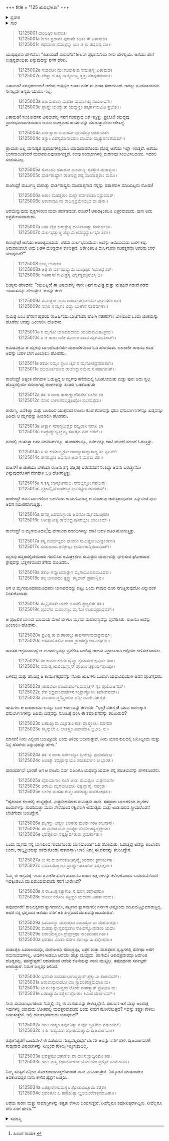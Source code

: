 +++
title = "125 ಋಷಭಗೀತಾ"
+++

<details><summary>ಪ್ರವೇಶ</summary>


।।   ಓಂ ಓಂ ನಮೋ ನಾರಾಯಣಾಯ।।   ಶ್ರೀ ವೇದವ್ಯಾಸಾಯ ನಮಃ ।।

ಶ್ರೀ ಕೃಷ್ಣದ್ವೈಪಾಯನ ವೇದವ್ಯಾಸ ವಿರಚಿತ  

**ಶ್ರೀ ಮಹಾಭಾರತ**

**ಶಾಂತಿ ಪರ್ವ**

**ರಾಜಧರ್ಮ ಪರ್ವ**

**ಅಧ್ಯಾಯ 125**

</details>

<details><summary>ಸಾರ</summary>

ಯುಧಿಷ್ಠಿರನು ಆಶೆಯ ಕುರಿತಾಗಿ ಪ್ರಶ್ನಿಸಿದುದು (1-7). ಅದಕ್ಕೆ ಉತ್ತರವಾಗಿ ಭೀಷ್ಮನು ರಾಜಾ ಸುಮಿತ್ರ ಮತ್ತು ಋಷಭನೆಂಬ ಋಷಿಯ ಸಂವಾದವನ್ನು ಉದಾಹರಿಸಲು ಪ್ರಾರಂಭಿಸಿದುದು; ರಾಜಾ ಸುಮಿತ್ರನು ಒಂದು ಜಿಂಕೆಯನ್ನು ಹಿಂಬಾಲಿಸಿ ಓಡಿದುದು (8-34).


</details>


> 12125001 ಯುಧಿಷ್ಠಿರ ಉವಾಚ।   
12125001a ಶೀಲಂ ಪ್ರಧಾನಂ ಪುರುಷೇ ಕಥಿತಂ ತೇ ಪಿತಾಮಹ।  
12125001c ಕಥಮಾಶಾ ಸಮುತ್ಪನ್ನಾ ಯಾ ಚ ಸಾ ತದ್ವದಸ್ವ ಮೇ।।

ಯುಧಿಷ್ಠಿರನು ಹೇಳಿದನು: “ಪಿತಾಮಹ! ಪುರುಷನಿಗೆ ಶೀಲವೇ ಪ್ರಧಾನವೆಂದು ನೀನು ಹೇಳಿದ್ದಿಯೆ. ಆಶೆಯು ಹೇಗೆ ಉತ್ಪನ್ನವಾಯಿತು ಎನ್ನುವುದನ್ನು ನನಗೆ ಹೇಳು.

> 12125002a ಸಂಶಯೋ ಮೇ ಮಹಾನೇಷ ಸಮುತ್ಪನ್ನಃ ಪಿತಾಮಹ।  
12125002c ಚೇತ್ತಾ ಚ ತಸ್ಯ ನಾನ್ಯೋಽಸ್ತಿ ತ್ವತ್ತಃ ಪರಪುರಂಜಯ।।

ಪಿತಾಮಹ! ಪರಪುರಂಜಯ! ಆಶೆಯ ಉತ್ಪನ್ನದ ಕುರಿತು ನನಗೆ ಈ ಮಹಾ ಸಂಶಯವಿದೆ. ಇದನ್ನು ಪರಿಹರಿಸುವವನು ನೀನಲ್ಲದೇ ಅನ್ಯರು ಯಾರೂ ಇಲ್ಲ.

> 12125003a ಪಿತಾಮಹಾಶಾ ಮಹತೀ ಮಮಾಸೀದ್ಧಿ ಸುಯೋಧನೇ।  
12125003c ಪ್ರಾಪ್ತೇ ಯುದ್ಧೇ ತು ಯದ್ಯುಕ್ತಂ ತತ್ಕರ್ತಾಯಮಿತಿ ಪ್ರಭೋ।।

ಪಿತಾಮಹ! ಸುಯೋಧನನ ವಿಷಯದಲ್ಲಿ ನನಗೆ ಮಹತ್ತಾದ ಆಶೆ ಇದ್ದಿತ್ತು. ಪ್ರಭೋ! ಯುದ್ಧವು ಪ್ರಾರಂಭವಾದಾಗಲಾದರೂ ಅವನು ಯುಕ್ತವಾದ ಕಾರ್ಯವನ್ನು ಮಾಡುತ್ತಾನೆಂದು ಆಶಿಸಿದ್ದೆ.

> 12125004a ಸರ್ವಸ್ಯಾಶಾ ಸುಮಹತೀ ಪುರುಷಸ್ಯೋಪಜಾಯತೇ।  
12125004c ತಸ್ಯಾಂ ವಿಹನ್ಯಮಾನಾಯಾಂ ದುಃಖೋ ಮೃತ್ಯುರಸಂಶಯಮ್।।

ಪ್ರಾಯಶಃ ಎಲ್ಲ ಮನುಷ್ಯರ ಹೃದಯಗಳಲ್ಲಿಯೂ ಯಾವುದಾದರೊಂದು ದೊಡ್ಡ ಆಶೆಯು ಇದ್ದೇ ಇರುತ್ತದೆ. ಆಶೆಯು ಭಂಗವಾಯಿತೆಂದರೆ ಮಹಾದುಃಖವುಂಟಾಗುತ್ತದೆ. ಕೆಲವು ಸಂದರ್ಭಗಳಲ್ಲಿ ಮರಣವೂ ಸಂಭವಿಸಬಹುದು. ಇದರಲಿ ಸಂಶಯವಿಲ್ಲ.

> 12125005a ಸೋಽಹಂ ಹತಾಶೋ ದುರ್ಬುದ್ಧಿಃ ಕೃತಸ್ತೇನ ದುರಾತ್ಮನಾ।  
12125005c ಧಾರ್ತರಾಷ್ಟ್ರೇಣ ರಾಜೇಂದ್ರ ಪಶ್ಯ ಮಂದಾತ್ಮತಾಂ ಮಮ।।

ರಾಜೇಂದ್ರ! ದುರ್ಬುದ್ಧಿ ದುರಾತ್ಮಾ ಧಾರ್ತರಾಷ್ಟ್ರನು ಮಂದಾತ್ಮನಾದ ನನ್ನನ್ನು ಹತಾಶನಾಗಿ ಮಾಡಿಬಿಟ್ಟನು ನೋಡು!

> 12125006a ಆಶಾಂ ಮಹತ್ತರಾಂ ಮನ್ಯೇ ಪರ್ವತಾದಪಿ ಸದ್ರುಮಾತ್।  
12125006c ಆಕಾಶಾದಪಿ ವಾ ರಾಜನ್ನಪ್ರಮೇಯೈವ ವಾ ಪುನಃ।।

ಆಶೆಯೆನ್ನುವುದು ವೃಕ್ಷಗಳಿರುವ ಮಹಾ ಪರ್ವತದಂತೆ. ರಾಜನ್! ಆಕಾಶಕ್ಕಿಂತಲೂ ಎತ್ತರವಾದುದು. ಪುನಃ ಅದು ಅಪ್ರಮೇಯವಾದುದು.

> 12125007a ಏಷಾ ಚೈವ ಕುರುಶ್ರೇಷ್ಠ ದುರ್ವಿಚಿಂತ್ಯಾ ಸುದುರ್ಲಭಾ।  
12125007c ದುರ್ಲಭತ್ವಾಚ್ಚ ಪಶ್ಯಾಮಿ ಕಿಮನ್ಯದ್ದುರ್ಲಭಂ ತತಃ।।

ಕುರುಶ್ರೇಷ್ಠ! ಆಶೆಯು ಅಚಿಂತ್ಯವಾದುದು. ಪರಮ ದುರ್ಲಭವಾದುದು. ಅದನ್ನು ಜಯಿಸುವುದು ಬಹಳ ಕಷ್ಟ. ಆದುದರಿಂದಲೇ ಅದು ಬಹಳ ದೊಡ್ಡದಾಗಿ ಕಾಣುತ್ತದೆ. ಆಶೆಗಿಂತಲೂ ದುರ್ಲಭವೂ ಮಹತ್ತರವೂ ಆದುದು ಬೇರೆ ಯಾವುದಿದೆ?”

> 12125008 ಭೀಷ್ಮ ಉವಾಚ।   
12125008a ಅತ್ರ ತೇ ವರ್ತಯಿಷ್ಯಾಮಿ ಯುಧಿಷ್ಠಿರ ನಿಬೋಧ ತತ್।  
12125008c ಇತಿಹಾಸಂ ಸುಮಿತ್ರಸ್ಯ ನಿರ್ವೃತ್ತಮೃಷಭಸ್ಯ ಚ।।

ಭೀಷ್ಮನು ಹೇಳಿದನು: “ಯುಧಿಷ್ಠಿರ! ಈ ವಿಷಯದಲ್ಲಿ ನಾನು ನಿನಗೆ ಸುಮಿತ್ರ ಮತ್ತು ಋಷಭರ ನಡುವೆ ನಡೆದ ಇತಿಹಾಸವನ್ನು ಹೇಳುತ್ತೇನೆ. ಅದನ್ನು ಕೇಳು.

> 12125009a ಸುಮಿತ್ರೋ ನಾಮ ರಾಜರ್ಷಿರ್ಹೈಹಯೋ ಮೃಗಯಾಂ ಗತಃ।  
12125009c ಸಸಾರ ಸ ಮೃಗಂ ವಿದ್ಧ್ವಾ ಬಾಣೇನ ನತಪರ್ವಣಾ।।

ಸುಮಿತ್ರ ಎಂಬ ಹೆಸರಿನ ಹೈಹಯ ರಾಜರ್ಷಿಯು ಬೇಟೆಗೆಂದು ಹೋಗಿ ನತಪರ್ವಣ ಬಾಣದಿಂದ ಒಂದು ಜಿಂಕೆಯನ್ನು ಹೊಡೆದು ಅದನ್ನು ಹಿಂಬಾಲಿಸಿ ಹೋದನು.

> 12125010a ಸ ಮೃಗೋ ಬಾಣಮಾದಾಯ ಯಯಾವಮಿತವಿಕ್ರಮಃ।  
12125010c ಸ ಚ ರಾಜಾ ಬಲೀ ತೂರ್ಣಂ ಸಸಾರ ಮೃಗಮಂತಿಕಾತ್।।

ಅಮಿತವಿಕ್ರಮಿ ಆ ಮೃಗವು ಬಾಣದೊಡನೆಯೇ ಮಹಾವೇಗದಿಂದ ಓಡಿ ಹೋಯಿತು. ಬಲಶಾಲೀ ರಾಜನೂ ಕೂಡ ಅದನ್ನು ಬಹಳ ಬೇಗ ಹಿಂಬಾಲಿಸಿ ಹೋದನು.

> 12125011a ತತೋ ನಿಮ್ನಂ ಸ್ಥಲಂ ಚೈವ ಸ ಮೃಗೋಽದ್ರವದಾಶುಗಃ।  
12125011c ಮುಹೂರ್ತಮೇವ ರಾಜೇಂದ್ರ ಸಮೇನ ಸ ಪಥಾಗಮತ್।।

ರಾಜೇಂದ್ರ! ಅತ್ಯಂತ ವೇಗವಾಗಿ ಓಡುತ್ತಿದ್ದ ಆ ಮೃಗವು ಕಣಿವೆಯಲ್ಲಿ ಓಡಿಹೋಯಿತು ಮತ್ತು ಪುನಃ ಅದು ಸ್ವಲ್ಪ ಹೊತ್ತಿನಲ್ಲಿಯೇ ಸಮವಾಗಿದ್ದ ಮಾರ್ಗವನ್ನು ಹಿಡಿದು ಓಡತೊಡಗಿತು.

> 12125012a ತತಃ ಸ ರಾಜಾ ತಾರುಣ್ಯಾದೌರಸೇನ ಬಲೇನ ಚ।  
12125012c ಸಸಾರ ಬಾಣಾಸನಭೃತ್ಸಖಡ್ಗೋ ಹಂಸವತ್ತದಾ।।

ತಾರುಣ್ಯ, ಎದೆಕಿಚ್ಚು ಮತ್ತು ಬಲದಿಂದ ಯುಕ್ತನಾದ ರಾಜನು ಕೂಡ ಕವಚವನ್ನು ಧರಿಸಿ ಧನುರ್ಬಾಣಗಳನ್ನೂ ಖಡ್ಗವನ್ನೂ ಹಿಡಿದು ಆ ಮೃಗವನ್ನು ಹಿಂಬಾಲಿಸಿ ಹೋದನು.

> 12125013a ತೀರ್ತ್ವಾ ನದಾನ್ನದೀಶ್ಚೈವ ಪಲ್ವಲಾನಿ ವನಾನಿ ಚ।  
12125013c ಅತಿಕ್ರಮ್ಯಾಭ್ಯತಿಕ್ರಮ್ಯ ಸಸಾರೈವ ವನೇ ಚರನ್।।

ವನದಲ್ಲಿ ಚರಿಸುತ್ತಾ ಅದು ನದನದಿಗಳನ್ನೂ, ಹೊಂಡಗಳನ್ನೂ, ವನಗಳನ್ನೂ ದಾಟಿ ಮುಂದೆ ಮುಂದೆ ಓಡುತ್ತಿತ್ತು.

> 12125014a ಸ ತು ಕಾಮಾನ್ಮೃಗೋ ರಾಜನ್ನಾಸಾದ್ಯಾಸಾದ್ಯ ತಂ ನೃಪಮ್।  
12125014c ಪುನರಭ್ಯೇತಿ ಜವನೋ ಜವೇನ ಮಹತಾ ತತಃ।।

ರಾಜನ್! ಆ ಜಿಂಕೆಯು ಬೇಕೆಂದೇ ರಾಜನು ತನ್ನ ಹತ್ತಿರಕ್ಕೆ ಬರುವವರೆಗೆ ನಿಂತಿದ್ದು ಅವನು ಬರುತ್ತಾನೋ ಎನ್ನುವುದರೊಳಗೆ ವೇಗವಾಗಿ ಓಡಿ ಹೋಗುತ್ತಿತ್ತು.

> 12125015a ಸ ತಸ್ಯ ಬಾಣೈರ್ಬಹುಭಿಃ ಸಮಭ್ಯಸ್ತೋ ವನೇಚರಃ।  
12125015c ಪ್ರಕ್ರೀಡನ್ನಿವ ರಾಜೇಂದ್ರ ಪುನರಭ್ಯೇತಿ ಚಾಂತಿಕಮ್।।

ರಾಜೇಂದ್ರ! ಅವನ ಬಾಣಗಳಿಂದ ಬಹಳವಾಗಿ ಗಾಯಗೊಂಡಿದ್ದ ಆ ವನಚರವು ಆಡುತ್ತಿರುವುದೋ ಎನ್ನುವಂತೆ ಪುನಃ ಅವನ ಸಮೀಪವಾಗುತ್ತಿತ್ತು.

> 12125016a ಪುನಶ್ಚ ಜವಮಾಸ್ಥಾಯ ಜವನೋ ಮೃಗಯೂಥಪಃ।  
12125016c ಅತೀತ್ಯಾತೀತ್ಯ ರಾಜೇಂದ್ರ ಪುನರಭ್ಯೇತಿ ಚಾಂತಿಕಮ್।।

ರಾಜೇಂದ್ರ! ಆ ಮೃಗಯೂಥಪ[^1]ವು ವೇಗದಿಂದ ನದನದಿಗಳನ್ನು ದಾಟಿ ಬಹಳ ದೂರ ಹೋಗುತ್ತಿತ್ತು.

> 12125017a ತಸ್ಯ ಮರ್ಮಚ್ಚಿದಂ ಘೋರಂ ಸುಮಿತ್ರೋಽಮಿತ್ರಕರ್ಶನಃ।  
12125017c ಸಮಾದಾಯ ಶರಶ್ರೇಷ್ಠಂ ಕಾರ್ಮುಕಾನ್ನಿರವಾಸೃಜತ್।।

ಮೃಗವು ಹತ್ತಿರದಲ್ಲಿದೆಯೆಂದು ಗಮನಿಸಿದ ಅಮಿತ್ರಕರ್ಶನ ಸುಮಿತ್ರನು ಮರ್ಮವನ್ನು ಭೇದಿಸುವ ಘೋರವಾದ ಶ್ರೇಷ್ಠವನ್ನು ಭತ್ತಳಿಕೆಯಿಂದ ತೆಗೆದು ಹೂಡಿದನು.

> 12125018a ತತೋ ಗವ್ಯೂತಿಮಾತ್ರೇಣ ಮೃಗಯೂಥಪಯೂಥಪಃ।  
12125018c ತಸ್ಯ ಬಾಣಪಥಂ ತ್ಯಕ್ತ್ವಾ ತಸ್ಥಿವಾನ್ ಪ್ರಹಸನ್ನಿವ।।

ಆಗ ಆ ಮೃಗಯೂಥಪಯೂಥಪನು ಬಾಣಪಥವನ್ನು ಬಿಟ್ಟು ಒಂದು ಗಾವುದ ದೂರ ನಗುತ್ತಿರುವುದೋ ಎನ್ನುವಂತೆ ನಿಂತುಕೊಂಡಿತು.

> 12125019a ತಸ್ಮಿನ್ನಿಪತಿತೇ ಬಾಣೇ ಭೂಮೌ ಪ್ರಜ್ವಲಿತೇ ತತಃ।  
12125019c ಪ್ರವಿವೇಶ ಮಹಾರಣ್ಯಂ ಮೃಗೋ ರಾಜಾಪ್ಯಥಾದ್ರವತ್।।

ಆ ಪ್ರಜ್ವಲಿತ ಬಾಣವು ಭೂಮಿಯ ಮೇಲೆ ಬೀಳಲು ಮೃಗವು ಮಹಾರಣ್ಯವನ್ನು ಪ್ರವೇಶಿಸಿತು. ರಾಜನೂ ಅದನ್ನು ಹಿಂಬಾಲಿಸಿ ಹೋದನು.

> 12125020a ಪ್ರವಿಶ್ಯ ತು ಮಹಾರಣ್ಯಂ ತಾಪಸಾನಾಮಥಾಶ್ರಮಮ್।  
12125020c ಆಸಸಾದ ತತೋ ರಾಜಾ ಶ್ರಾಂತಶ್ಚೋಪಾವಿಶತ್ಪುನಃ।।

ತಾಪಸರ ಆಶ್ರಮವಾಗಿದ್ದ ಆ ಮಹಾರಣ್ಯವನ್ನು ಪ್ರವೇಶಿಸಿ ಬಳಲಿದ್ದ ರಾಜನು ವಿಶ್ರಾಂತಿಗಾಗಿ ಅಲ್ಲಿಯೇ ಕುಳಿತುಕೊಂಡನು.

> 12125021a ತಂ ಕಾರ್ಮುಕಧರಂ ದೃಷ್ಟ್ವಾ ಶ್ರಮಾರ್ತಂ ಕ್ಷುಧಿತಂ ತದಾ।  
12125021c ಸಮೇತ್ಯ ಋಷಯಸ್ತಸ್ಮಿನ್ ಪೂಜಾಂ ಚಕ್ರುರ್ಯಥಾವಿಧಿ।।

ಬಳಲಿದ್ದ ಮತ್ತು ಹಸಿದಿದ್ದ ಆ ಕಾರ್ಮುಕಧರನನ್ನು ನೋಡಿ ಋಷಿಗಳು ಒಂದಾಗಿ ಯಥಾವಿಧಿಯಾಗಿ ಅವನ ಪೂಜೆಗೈದರು.

> 12125022a ಋಷಯೋ ರಾಜಶಾರ್ದೂಲಮಪೃಚ್ಚನ್ ಸ್ವಂ ಪ್ರಯೋಜನಮ್।  
12125022c ಕೇನ ಭದ್ರಮುಖಾರ್ಥೇನ ಸಂಪ್ರಾಪ್ತೋಽಸಿ ತಪೋವನಮ್।।  
12125023a ಪದಾತಿರ್ಬದ್ಧನಿಸ್ತ್ರಿಂಶೋ ಧನ್ವೀ ಬಾಣೀ ನರೇಶ್ವರ।

ಋಷಿಗಳು ಆ ರಾಜಶಾರ್ದೂಲನನ್ನು ಬಂದ ಕಾರಣವನ್ನು ಕೇಳಿದರು: “ಭದ್ರ! ನರೇಶ್ವರ! ಯಾವ ಕಾರಣಕ್ಕಾಗಿ ಧನುರ್ಬಾಣಗಳನ್ನು ಹಿಡಿದು ಖಡ್ಗವನ್ನು ಸೊಂಟಕ್ಕೆ ಧರಿಸಿ ಈ ತಪೋವನವನ್ನು ತಲುಪಿರುವೆ?

> 12125023c ಏತದಿಚ್ಚಾಮ ವಿಜ್ಞಾತುಂ ಕುತಃ ಪ್ರಾಪ್ತೋಽಸಿ ಮಾನದ।  
12125023e ಕಸ್ಮಿನ್ಕುಲೇ ಹಿ ಜಾತಸ್ತ್ವಂ ಕಿಂನಾಮಾಸಿ ಬ್ರವೀಹಿ ನಃ।।

ಮಾನದ! ನೀನು ಎಲ್ಲಿಂದ ಬಂದಿದ್ದೀಯೆ ಎಂದು ತಿಳಿಯ ಬಯಸುತ್ತೇವೆ. ನೀನು ಯಾವ ಕುಲದಲ್ಲಿ ಜನಿಸಿದ್ದೀಯೆ ಮತ್ತು ನಿನ್ನ ಹೆಸರೇನು ಎನ್ನುವುದನ್ನು ಹೇಳು.”

> 12125024a ತತಃ ಸ ರಾಜಾ ಸರ್ವೇಭ್ಯೋ ದ್ವಿಜೇಭ್ಯಃ ಪುರುಷರ್ಷಭ।  
12125024c ಆಚಖ್ಯೌ ತದ್ಯಥಾನ್ಯಾಯಂ ಪರಿಚರ್ಯಾಂ ಚ ಭಾರತ।।

ಪುರುಷರ್ಷಭ! ಭಾರತ! ಆಗ ಆ ರಾಜನು ಸರ್ವ ದಿಜರಿಗೂ ಯಥಾನ್ಯಾಯವಾಗಿ ತನ್ನ ಪರಿಚಯವನ್ನು ಹೇಳಿಕೊಂಡನು.

> 12125025a ಹೈಹಯಾನಾಂ ಕುಲೇ ಜಾತಃ ಸುಮಿತ್ರೋ ಮಿತ್ರನಂದನಃ।  
12125025c ಚರಾಮಿ ಮೃಗಯೂಥಾನಿ ನಿಘ್ನನ್ಬಾಣೈಃ ಸಹಸ್ರಶಃ।  
12125025e ಬಲೇನ ಮಹತಾ ಗುಪ್ತಃ ಸಾಮಾತ್ಯಃ ಸಾವರೋಧನಃ।।

“ಹೈಹಯರ ಕುಲದಲ್ಲಿ ಹುಟ್ಟಿದ್ದೇನೆ. ಮಿತ್ರನಂದನನಾದ ಸುಮಿತ್ರನು ನಾನು. ಸಹಸ್ರಾರು ಬಾಣಗಳಿಂದ ಮೃಗಗಳ ಹಿಂಡುಗಳನ್ನು ಸಂಹರಿಸುತ್ತಾ ಮಹಾ ಸೇನೆಯಿಂದ ರಕ್ಷಿತನಾಗಿ ಅಮಾತ್ಯರು ಮತ್ತು ಅಂತಃಪುರದ ಸ್ತ್ರೀಯರೊಡನೆ ಬೇಟೆಗೆಂದು ಬಂದಿದ್ದೇನೆ.

> 12125026a ಮೃಗಸ್ತು ವಿದ್ಧೋ ಬಾಣೇನ ಮಯಾ ಸರತಿ ಶಲ್ಯವಾನ್।  
12125026c ತಂ ದ್ರವಂತಮನು ಪ್ರಾಪ್ತೋ ವನಮೇತದ್ಯದೃಚ್ಚಯಾ।  
12125026e ಭವತ್ಸಕಾಶೇ ನಷ್ಟಶ್ರೀರ್ಹತಾಶಃ ಶ್ರಮಕರ್ಶಿತಃ।।

ಒಂದು ಮೃಗವು ನನ್ನ ಬಾಣದಿಂದ ಗಾಯಗೊಂಡು ಬಾಣದೊಂದಿಗೆ ಓಡಿ ಹೋಯಿತು. ಓಡುತ್ತಿದ್ದ ಅದನ್ನು ಹಿಂಬಾಲಿಸಿ ಬಂದು, ರಾಜ್ಯಶ್ರೀಯನ್ನು ಕಳೆದುಕೊಂಡು ಹತಾಶನಾಗಿ ಬಳಲಿ ನಿಮ್ಮ ಈ ವನವನ್ನು ತಲುಪಿದ್ದೇನೆ.

> 12125027a ಕಿಂ ನು ದುಃಖಮತೋಽನ್ಯದ್ವೈ ಯದಹಂ ಶ್ರಮಕರ್ಶಿತಃ।  
12125027c ಭವತಾಮಾಶ್ರಮಂ ಪ್ರಾಪ್ತೋ ಹತಾಶೋ ನಷ್ಟಲಕ್ಷಣಃ।।

ನಿಮ್ಮ ಈ ಆಶ್ರಮಕ್ಕೆ ಇಂದು ಶ್ರಮಕರ್ಶಿತನಾಗಿ ಹತಾಶನೂ ರಾಜನ ಲಕ್ಷಣಗಳನ್ನು ಕಳೆದುಕೊಂಡೂ ಬಂದಿರುವೆನೆಂದರೆ ಇದಕ್ಕಿಂತಲೂ ದುಃಖಮಯವಾದುದು ನನಗೆ ಬೇರೇನಿದೆ?

> 12125028a ನ ರಾಜಲಕ್ಷಣತ್ಯಾಗೋ ನ ಪುರಸ್ಯ ತಪೋಧನಾಃ।  
12125028c ದುಃಖಂ ಕರೋತಿ ತತ್ತೀವ್ರಂ ಯಥಾಶಾ ವಿಹತಾ ಮಮ।।

ತಪೋಧನರೇ! ರಾಜಲಕ್ಷಣದ ತ್ಯಾಗವಾಗಲೀ, ಪಟ್ಟಣದ ತ್ಯಾಗವಾಗಲೀ ನನಗೀಗ ಅಷ್ಟೊಂದು ದುಃಖವನ್ನಿಟ್ಟುಮಾಡುತ್ತಿಲ್ಲ. ಆದರೆ ನನ್ನ ಭಗ್ನವಾದ ಆಶೆಯು ನನಗೆ ಅತಿ ತೀವ್ರವಾದ ದುಃಖವನ್ನುಂಟುಮಾಡಿದೆ.

> 12125029a ಹಿಮವಾನ್ವಾ ಮಹಾಶೈಲಃ ಸಮುದ್ರೋ ವಾ ಮಹೋದಧಿಃ।  
12125029c ಮಹತ್ತ್ವಾನ್ನಾನ್ವಪದ್ಯೇತಾಂ ರೋದಸ್ಯೋರಂತರಂ ಯಥಾ।  
12125029e ಆಶಾಯಾಸ್ತಪಸಿ ಶ್ರೇಷ್ಠಾಸ್ತಥಾ ನಾಂತಮಹಂ ಗತಃ।।  
12125030a ಭವತಾಂ ವಿದಿತಂ ಸರ್ವಂ ಸರ್ವಜ್ಞಾ ಹಿ ತಪೋಧನಾಃ।

ಮಹಾಶೈಲ ಹಿಮಾಲಯವೂ, ಮಹೋದಧಿ ಸಮುದ್ರವೂ, ಎತ್ತರ ಮತ್ತು ಮಹತ್ತರದ ದೃಷ್ಟಿಗಳಲ್ಲಿ ಸರ್ವಥಾ ಆಸೆಗೆ ಸಮನಾದವುಗಳಲ್ಲ. ಅವುಗಳಿಗಿಂತಲೂ ಆಸೆಯೇ ಹೆಚ್ಚು ದೊಡ್ಡದು. ಹಾಗೆಯೇ ಆಕಾಶಪ್ರದೇಶವೂ ಆಶೆಗಿಂತ ದೊಡ್ಡದಲ್ಲ. ತಪಃಶ್ರೇಷ್ಠರೇ! ಆದುದರಿಂದ ಆಶೆಯ ಕೊನೆಯನ್ನು ನಾನು ಮುಟ್ಟಿಲ್ಲ. ತಪೋಧನರು ಸರ್ವಜ್ಞರೇ ಆಗಿರುತ್ತಾರೆ. ನಿಮಗೆ ಎಲ್ಲವೂ ತಿಳಿದಿದೆ.

> 12125030c ಭವಂತಃ ಸುಮಹಾಭಾಗಾಸ್ತಸ್ಮಾತ್ ಪ್ರಕ್ಷ್ಯಾಮಿ ಸಂಶಯಮ್।।  
12125031a ಆಶಾವಾನ್ಪುರುಷೋ ಯಃ ಸ್ಯಾದಂತರಿಕ್ಷಮಥಾಪಿ ವಾ।  
12125031c ಕಿಂ ನು ಜ್ಯಾಯಸ್ತರಂ ಲೋಕೇ ಮಹತ್ತ್ವಾತ್ ಪ್ರತಿಭಾತಿ ವಃ।  
12125031e ಏತದಿಚ್ಚಾಮಿ ತತ್ತ್ವೇನ ಶ್ರೋತುಂ ಕಿಮಿಹ ದುರ್ಲಭಮ್।।

ನೀವು ಸುಮಹಾಭಾಗರೆಂದು ನಿಮ್ಮಲ್ಲಿ ನನ್ನ ಈ ಸಂಶಯವನ್ನು ಕೇಳುತ್ತಿದ್ದೇನೆ. ಪುರುಷನ ಆಶೆ ಮತ್ತು ಅಂತರಿಕ್ಷ ಇವುಗಳಲ್ಲಿ ಯಾವುದು ಲೋಕದಲ್ಲಿ ಮಹತ್ತರವಾದುದು ಎಂದು ನಿಮಗೆ ಹೊಳೆಯುತ್ತದೆ? ಇದನ್ನು ತತ್ತ್ವತಃ ಕೇಳಲು ಬಯಸುತ್ತೇನೆ. ಇಲ್ಲಿ ದುರ್ಲಭವಾದುದು ಯಾವುದಿದೆ?

> 12125032a ಯದಿ ಗುಹ್ಯಂ ತಪೋನಿತ್ಯಾ ನ ವೋ ಬ್ರೂತೇಹ ಮಾಚಿರಮ್।  
12125032c ನ ಹಿ ಗುಹ್ಯಮತಃ ಶ್ರೋತುಮಿಚ್ಚಾಮಿ ದ್ವಿಜಪುಂಗವಾಃ।।

ತಪೋನಿತ್ಯರೇ! ಒಂದುವೇಳೆ ಈ ವಿಷಯವು ಗುಹ್ಯವಲ್ಲದಿದ್ದರೆ ಬೇಗನೇ ಅದನ್ನು ನನಗೆ ಹೇಳಿ. ದ್ವಿಜಪುಂಗವರೇ! ಗುಹ್ಯವಾದ ವಿಷಯಗಳನ್ನು ನಿಮ್ಮಿಂದ ಕೇಳಲು ಇಚ್ಛಿಸುವುದಿಲ್ಲ.

> 12125033a ಭವತ್ತಪೋವಿಘಾತೋ ವಾ ಯೇನ ಸ್ಯಾದ್ವಿರಮೇ ತತಃ।  
12125033c ಯದಿ ವಾಸ್ತಿ ಕಥಾಯೋಗೋ ಯೋಽಯಂ ಪ್ರಶ್ನೋ ಮಯೇರಿತಃ।।

ನಿಮ್ಮ ತಪಸ್ಸಿಗೆ ನನ್ನಿಂದ ತೊಡಕುಂಟಾಗುತ್ತದೆಯಾದರೆ ನಾನು ವಿರಮಿಸುತ್ತೇನೆ. ನಿಮ್ಮೊಡನೆ ಮಾತನಾಡಲು ಅವಕಾಶವಿದ್ದರೆ ನಾನು ಕೇಳಿದ ಪ್ರಶ್ನೆಗೆ ಉತ್ತರಿಸಿ.

> 12125034a ಏತತ್ಕಾರಣಸಾಮಗ್ರ್ಯಂ ಶ್ರೋತುಮಿಚ್ಚಾಮಿ ತತ್ತ್ವತಃ।  
12125034c ಭವಂತೋ ಹಿ ತಪೋನಿತ್ಯಾ ಬ್ರೂಯುರೇತತ್ಸಮಾಹಿತಾಃ।।

ಆಶೆಯ ಕಾರಣ ಮತ್ತು ಸಾಮಾಗ್ರಿಗಳನ್ನು ತತ್ವತಃ ಕೇಳಲು ಬಯಸುತ್ತೇನೆ. ನೀವೆಲ್ಲರೂ ತಪೋನಿತ್ಯರಾಗಿದ್ದೀರಿ. ನೀವೆಲ್ಲರೂ ಸೇರಿ ನನಗೆ ಹೇಳಿರಿ.””


<details><summary>ಸಮಾಪ್ತಿ</summary>
ಇತಿ ಶ್ರೀ ಮಹಾಭಾರತೇ ಶಾಂತಿ ಪರ್ವಣಿ ರಾಜಧರ್ಮ ಪರ್ವಣಿ ಋಷಭಗೀತಾಸು ಪಂಚವಿಂಶತ್ಯಧಿಕಶತತಮೋಽಧ್ಯಾಯಃ।।  
ಇದು ಶ್ರೀ ಮಹಾಭಾರತದಲ್ಲಿ ಶಾಂತಿ ಪರ್ವದಲ್ಲಿ ರಾಜಧರ್ಮ ಪರ್ವದಲ್ಲಿ ಋಷಭಗೀತಾ ಎನ್ನುವ ನೂರಾಇಪ್ಪತ್ತೈದನೇ ಅಧ್ಯಾಯವು.


</details>

[^1]: ಹಿಂಡಿನ ನಾಯಕ.

